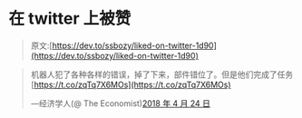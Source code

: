 # 在 twitter 上被赞

> 原文:[https://dev.to/ssbozy/liked-on-twitter-1d90](https://dev.to/ssbozy/liked-on-twitter-1d90)

> 机器人犯了各种各样的错误，掉了下来，部件错位了。但是他们完成了任务[https://t.co/zqTq7X6MOs](https://t.co/zqTq7X6MOs)
> 
> —经济学人(@ The Economist)[2018 年 4 月 24 日](https://twitter.com/TheEconomist/status/988631540463816704?ref_src=twsrc%5Etfw)
